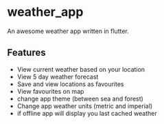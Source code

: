 # weather_app

An awesome weather app written in flutter.

## Features

- View current weather based on your location
- View 5 day weather forecast
- Save and view locations as favourites
- View favourites on map
- change app theme (between sea and forest)
- Change app weather units (metric and imperial)
- if offline app will display you last cached weather
